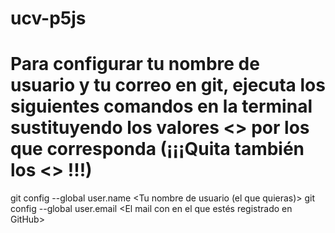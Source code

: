# ucv-p5js

# Para configurar tu nombre de usuario y tu correo en git, ejecuta los siguientes comandos en la terminal sustituyendo los valores <> por los que corresponda (¡¡¡Quita también los <> !!!)

git config --global user.name <Tu nombre de usuario (el que quieras)>
git config --global user.email <El mail con en el que estés registrado en GitHub>

